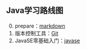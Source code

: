 ## Java学习路线图
0. prepare：[markdown](0.prepare/README.md)
1. 版本控制工具：[Git](1.git/README.md)
2. JavaSE零基础入门：[javase](2.javase/README.md)